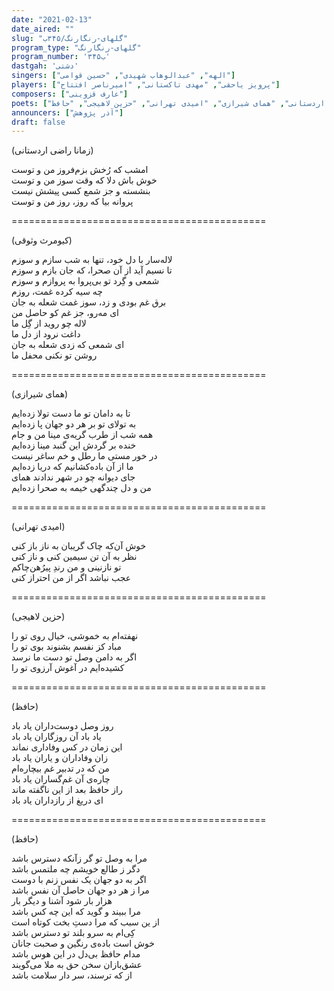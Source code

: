 ```yaml
---
date: "2021-02-13"
date_aired: ""
slug: "گلهای-رنگارنگ/۳۴۵ب"
program_type: "گلهای-رنگارنگ"
program_number: '۳۴۵ب'
dastgah: 'دشتی'
singers: ["الهه", "عبدالوهاب شهیدی", "حسین قوامی"]
players: ["پرویز یاحقی", "مهدی تاکستانی", "امیرناصر افتتاح"]
composers: ["عارف قزوینی"]
poets: ["کیومرث وثوقی", "زمانا راضی اردستانی", "همای شیرازی", "امیدی تهرانی", "حزین لاهیجی", "حافظ"]
announcers: ["آذر پژوهش"] 
draft: false
---
```


(زمانا راضی اردستانی)  

امشب که رُخش بزم‌فروز من و توست  
خوش باش دلا که وقت سوز من و توست  
بنشسته و جز شمع کسی پیشش نیست  
پروانه بیا که روز، روز من و توست  

============================================  

(کیومرث وثوقی)  

لاله‌سار با دل خود، تنها به شب سازم و سوزم  
تا نسیم آید از آن صحرا، که جان بازم و سوزم  
شمعی و گِرد تو بی‌پروا به پروازم و سوزم  
چه سیه کرده غمت، روزم  
برق غم بودی و زد، سوز غمت شعله به جان  
ای مه‌رو، جز غم کو حاصل من  
لاله چو روید از گِل ما  
داغت نرود از دل ما  
ای شمعی که زدی شعله به جان  
روشن تو نكنی محفل ما  

============================================  

(همای شیرازی)  

تا به دامان تو ما دست تولا زده‌ایم  
به تولای تو بر هر دو جهان پا زده‌ایم  
همه شب از طرب گریه‌ی مینا من و جام  
خنده بر گردش این گنبد مینا زده‌ایم  
در خور مستی ما رطل و خم ساغر نیست  
ما از آن باده‌کشانیم که دریا زده‌ایم  
جای دیوانه چو در شهر ندادند همای  
من و دل چندگهی خیمه به صحرا زده‌ایم  

============================================  

(امیدی تهرانی)  

خوش آن‌که چاک گریبان به ناز باز کنی  
نظر به آن تن سیمین کنی و ناز کنی  
تو نازنینی و من رندِ پیرُهن‌چاکم  
عجب نباشد اگر از من احتراز کنی  

============================================  

(حزین لاهیجی)  

نهفته‌ام به خموشی، خیال روی تو را  
مباد کز نفسم بشنوند بوی تو را  
اگر به دامن وصل تو دست ما نرسد  
کشیده‌ایم در آغوش آرزوی تو را  

============================================  

(حافظ)  

روز وصل دوست‌داران یاد باد  
یاد باد آن روزگاران یاد باد  
این زمان در کس وفاداری نماند  
زان وفاداران و یاران یاد باد  
من که در تدبیر غم بیچاره‌ام  
چاره‌ی آن غم‌گساران یاد باد  
راز حافظ بعد از این ناگفته ماند  
ای دریغ از رازداران یاد باد  

============================================  

(حافظ)  

مرا به وصل تو گر زآنکه دسترس باشد  
دگر ز طالع خویشم چه ملتمس باشد  
اگر به دو جهان یک نفس زنم با دوست  
مرا ز هر دو جهان حاصل آن نفس باشد  
هزار بار شود آشنا و دیگر بار  
مرا ببیند و گوید که این چه کس باشد  
از ین سبب که مرا دستِ بخت کوتاه است  
کِی‌ام به سرو بلند تو دسترس باشد  
خوش است باده‌ی رنگین و صحبت جانان  
مدام حافظ بی‌دل در این هوس باشد  
عشق‌بازان سخن حق به ملا می‌گویند  
از که ترسند، سر دار سلامت باشد  
